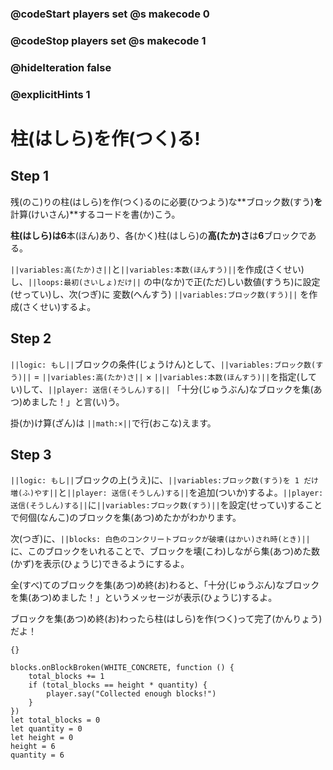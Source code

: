 ### @codeStart players set @s makecode 0
### @codeStop players set @s makecode 1

### @hideIteration false 
### @explicitHints 1


# 柱(はしら)を作(つく)る!
<!-- # Mining Quartz! -->

## Step 1
残(のこ)りの柱(はしら)を作(つく)るのに必要(ひつよう)な**ブロック数(すう)**を**計算(けいさん)**するコードを書(か)こう。<br>

**柱(はしら)**は**6**本(ほん)あり、各(かく)柱(はしら)の**高(たか)さ**は**6**ブロックである。 <br>

``||variables:高(たか)さ||``と``||variables:本数(ほんすう)||``を作成(さくせい)し、``||loops:最初(さいしょ)だけ||`` の中(なか)で正(ただ)しい数値(すうち)に設定(せってい)し、次(つぎ)に 変数(へんすう) ``||variables:ブロック数(すう)||`` を作成(さくせい)するよ。<br>

<!-- Write some code that will **calculate** how many **blocks** you need to build the remaining columns. 
Here are some facts: there are **6 columns** and each column is **6 blocks high**.
Start by creating and setting ``||variable:height||`` and ``||variable:quantity||`` variables to the correct numbers ``||loops: on start||``, then create a ``||variable:total blocks||`` variable.  -->

## Step 2
``||logic: もし||``ブロックの条件(じょうけん)として、``||variables:ブロック数(すう)||`` = ``||variables:高(たか)さ||`` × ``||variables:本数(ほんすう)||``を指定(してい)して、``||player: 送信(そうしん)する||`` 「十分(じゅうぶん)なブロックを集(あつ)めました！」と言(い)う。 <br>

掛(か)け算(ざん)は ``||math:×||``で行(おこな)えます。<br>

<!-- Set up a condition, ``||logic: if||`` the ``||variable:total blocks||`` = ``||variable:height||`` * ``||variable:quantity||``, then ``||player: say||`` "Collected enough blocks!".  -->

## Step 3
``||logic: もし||``ブロックの上(うえ)に、``||variables:ブロック数(すう)を 1 だけ増(ふ)やす||``と``||player: 送信(そうしん)する||``を追加(ついか)するよ。``||player: 送信(そうしん)する||``に``||variables:ブロック数(すう)||``を設定(せってい)することで何個(なんこ)のブロックを集(あつ)めたかがわかります。<br>

次(つぎ)に、``||blocks: 白色のコンクリートブロックが破壊(はかい)され時(とき)||`` に、このブロックをいれることで、ブロックを壊(こわ)しながら集(あつ)めた数(かず)を表示(ひょうじ)できるようにするよ。<br>

全(すべ)てのブロックを集(あつ)め終(お)わると、「十分(じゅうぶん)なブロックを集(あつ)めました！」というメッセージが表示(ひょうじ)するよ。<br>

ブロックを集(あつ)め終(お)わったら柱(はしら)を作(つく)って完了(かんりょう)だよ！<br>


<!-- Now add a ``||variable:change total blocks||`` by 1 command and ``||player: say||`` ``||variable:total blocks||``, so that you know how many blocks you have collected. 
Make sure to add ``||blocks: pillar of quartz block broken||``, so that you will see the count while breaking blocks. 
When you are done, you will see the message "Collected enough blocks!".  -->

```template
{}
``` 

```ghost
blocks.onBlockBroken(WHITE_CONCRETE, function () {
    total_blocks += 1
    if (total_blocks == height * quantity) {
        player.say("Collected enough blocks!")
    }
})
let total_blocks = 0
let quantity = 0
let height = 0
height = 6
quantity = 6
```
